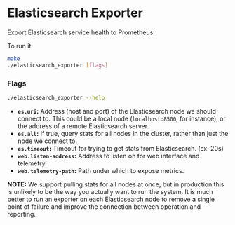 # Elasticsearch Exporter

Export Elasticsearch service health to Prometheus.

To run it:

```bash
make
./elasticsearch_exporter [flags]
```

### Flags

```bash
./elasticsearch_exporter --help
```

* __`es.uri`:__ Address (host and port) of the Elasticsearch node we should
    connect to. This could be a local node (`localhost:8500`, for instance), or
    the address of a remote Elasticsearch server.
* __`es.all`:__ If true, query stats for all nodes in the cluster,
    rather than just the node we connect to.
* __`es.timeout`:__ Timeout for trying to get stats from Elasticsearch. (ex: 20s)
* __`web.listen-address`:__ Address to listen on for web interface and telemetry.
* __`web.telemetry-path`:__ Path under which to expose metrics.

__NOTE:__ We support pulling stats for all nodes at once, but in production
this is unlikely to be the way you actually want to run the system. It is much
better to run an exporter on each Elasticsearch node to remove a single point
of failure and improve the connection between operation and reporting.